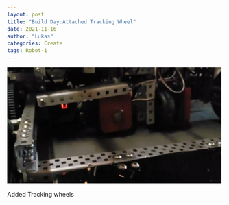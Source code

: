 ```yaml
---
layout: post
title: "Build Day:Attached Tracking Wheel"
date: 2021-11-16
author: "Lukas"
categories: Create
tags: Robot-1
---
```


<img class="responsive-img" width="500" src="/assets/pics/Photos-001/Screenshot_20220217-083437_Photos.jpg">


Added Tracking wheels
